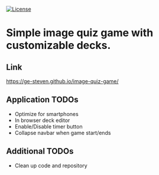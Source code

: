 [![License](https://img.shields.io/badge/License-Apache_2.0-blue.svg)](https://opensource.org/licenses/Apache-2.0)
# Simple image quiz game with customizable decks.

## Link
https://ge-steven.github.io/image-quiz-game/

## Application TODOs
* Optimize for smartphones
* In browser deck editor
* Enable/Disable timer button
* Collapse navbar when game start/ends

## Additional TODOs
* Clean up code and repository
